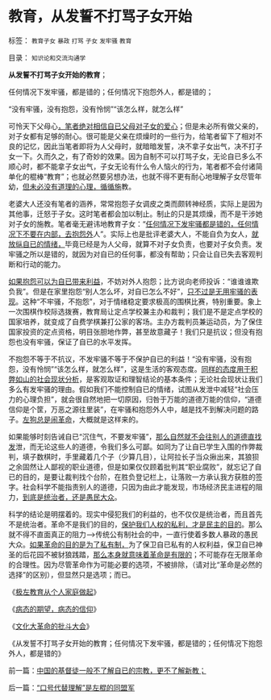 # 教育，从发誓不打骂子女开始

标签： `教育子女` `暴政` `打骂` `子女` `发牢骚` `教育` 

目录： `知识论和交流沟通学`

**从发誓不打骂子女开始的教育**；

任何情况下发牢骚，都是错的；任何情况下抱怨外人，都是错的；

“没有牢骚，没有抱怨，没有怜悯”“该怎么样，就怎么样”

可怜天下父母心[，笔者绝对相信自已父母对子女的爱心](../../../2009/11/3/中国和古罗马的“孝道德”考究.md)；但是未必所有做父亲的，对子女都有足够的耐心。很可能是父亲在烦燥时的一些行为，给笔者留下了相对不良的记忆，因此当笔者即将为人父母时，就暗暗发誓，决不拿子女出气，决不打子女一下。久而久之，有了奇妙的效果。因为自制不可以打骂子女，无论自已多么不顺心时，都不能拿子女出气，子女无论有什么令人恼火的行为，笔者都不会付诸简单化的棍棒“教育”；也就必然要另想办法，也就不得不更有耐心地理解子女尽管年幼，[但未必没有道理的心理，循循施](http://darthvad.blog.163.com/blog/static/5339947020106149313867/)教。

老婆大人还没有笔者的涵养，常常抱怨子女调皮之类而颇转神经质，实际上是因为其他事，迁怒于子女。这时笔者都会加以制止。制止的只是其烦燥，而不是干涉她对子女的施教。笔者毫无避讳地教育子女：“[任何情况下发牢骚都是错的，任何情况下不要在内部，去抱怨外](http://darthvad.blog.163.com/blog/static/5339947020106149313867/)人”。实际上也是批评老婆大人，不能自负为女人，[就放纵自已的情绪，](../../../2013/1/20/谋求法家暴政的道德发泄,明清文字狱的合理性.md)毕竟已经是为人父母，就算不对子女负责，也要对子女负责。发牢骚之所以是错的，就因为对自已的任何事，都没有帮助；只会让自已失去客观判断和行动的能力。

[如果抱怨可以为自已带来利益](../../../2011/7/20/私有制与奴隶制的矛盾和unfair的含义.md)，不妨对外人抱怨；比方说向老师投诉：“谁谁谁欺负我”。但是在家里抱怨“别人怎么坏，对自已怎么不好”，[只不过是无用牢骚的表现](http://darthvad.blog.163.com/blog/static/53399470201061492537131/)。这种“不牢骚，不抱怨”，对于情绪稳定要求极高的围棋比赛，特别重要。象上一次围棋作校际选拨赛，教育局让定点学校兼主办和裁判；我们是不是定点学校的国家培养，就变成了自费学棋兼打公家的客场。主办方裁判员兼运动员，为了保住国家投资的定点资格，明目张胆地作弊，甚至故意藏子！我们只是抗议；但没有抱怨也没有牢骚，保证了自已的水平发挥。



不抱怨不等于不抗议，不发牢骚不等于不保护自已的利益！“没有牢骚，没有抱怨，没有怜悯”“该怎么样，就怎么样”，这是生活的客观态度。[同样的态度用于积弊如山的社会现状分析](../../../2012/4/22/民主让宪法不谈道德.md)，是客观取证和理智结论的基本条件；无论社会现状让我们多么有发牢骚的理由。假如我们不能控制自已的情绪，试图从发泄中减轻“社会压力的心理负担”，就会很自然地把一切原因，归咎于万能的道德万能的信仰，“道德信仰是个筐，万恶之源往里装”，在牢骚和抱怨外人中，越是找不到解决问题的路子。[左狗总是闹革命](../../../2012/2/1/横眉冷对伪君子，左狗总是闹革命.md)，大概就是这样来的。

如果能够时刻告诫自已“沉住气，不要发牢骚”，[那么自然就不会往别人的道德直找发](../../../2013/2/24/愚民被唤醒后，变成暴民发泄，大部分再度昏睡.md)泄，而无论这些人的道德，令我们多么可鄙。如同为了让自已学生入围的作弊裁判，填子数棋时，手里藏着几个子（少算几目），让阿拉长子当众揪出来，其狼狈之余固然让人鄙视的职业道德，但是如果仅仅顾着批判其“职业腐败”，就忘记了自已的目的，是要让裁判找个台阶，在胜负登记栏上，让落败一方承认我方获胜的签字。社会科学不能指责别人的道德，只因为由此才能发现，市场经济民主进程的阻力，[到底是统治者，还是愚民大众](../../../2013/4/19/在互联网上真实体验文革的批斗大会.md)。

科学的结论是明摆着的。现实中侵犯我们的利益的，也不仅仅是统治者，而且首先不是统治者。革命不是我们的目的，[保护我们人权的私利，才是民主的目的](http://darthvad.blog.sohu.com/164018986.html)。那么就不得不直面真正的阻力——>传统公有制社会的中，一直行使着多数人暴政的愚民大众。[如果革命的目的是为了私有制，](../../../2012/2/12/革命是不计成本的暴力建构；武力自卫针对革命.md)为了保卫自已私有的人权利益，保卫自已神圣的后花园不被豺狼践踏，[那么本身就意味着革命是有限的](../../../2011/5/9/有限的革命，有限的战争.md)；不可能存在无限革命的合理性。因为尽管革命作为可能必要的选项，不被排除，（请对比“革命是必然的选择”的区别），但显然只是选项；而已。

《[极左教育从个人家庭做起](http://darthvad.blog.163.com/blog/static/5339947020106149313867/)》

《[病态的期望，病态的信仰](../../../2009/10/7/病态的期望，病态的信仰.md)》

《[文化大革命的批斗大会](../../../2013/4/19/在互联网上真实体验文革的批斗大会.md)》

《从发誓不打骂子女开始的教育；任何情况下发牢骚，都是错的；任何情况下抱怨外人，都是错的》



前一篇：[中国的基督徒一般不了解自已的宗教，更不了解新教；](../../../2013/4/20/中国的基督徒一般不了解自已的宗教，更不了解新教；.md)

后一篇：[“口号代替理解”是左棍的同盟军](../../../2013/4/21/“口号代替理解”是左棍的同盟军.md)
